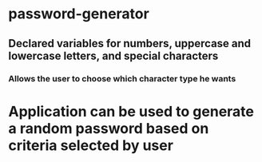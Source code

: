 # password-generator

## Declared variables for numbers, uppercase and lowercase letters, and special characters

### Allows the user to choose which character type he wants

# Application can be used to generate a random password based on criteria selected by user